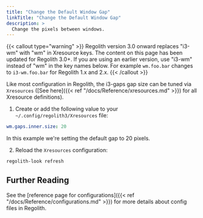 ```yaml
---
title: "Change the Default Window Gap"
linkTitle: "Change the Default Window Gap"
description: >
  Change the pixels between windows.
---
```


{{< callout type="warning" >}}
Regolith version 3.0 onward replaces "i3-wm" with "wm" in Xresource keys.  The content on this page has been updated for Regolith 3.0+.  If you are using an earlier version, use "i3-wm" instead of "wm" in the key names below.  For example `wm.foo.bar` changes to `i3-wm.foo.bar` for Regolith 1.x and 2.x.
{{< /callout >}}

Like most configuration in Regolith, the i3-gaps gap size can be tuned via `Xresources` ([See here]({{< ref "/docs/Reference/xresources.md" >}}) for all Xresource definitions).

1. Create or add the following value to your `~/.config/regolith3/Xresources` file:

```yaml {filename="~/.config/regolith3/Xresources"}
wm.gaps.inner.size: 20
```

In this example we're setting the default gap to 20 pixels.

2. Reload the `Xresources` configuration:

```bash
regolith-look refresh
```

## Further Reading

See the [reference page for configurations]({{< ref "/docs/Reference/configurations.md" >}}) for more details about config files in Regolith.
